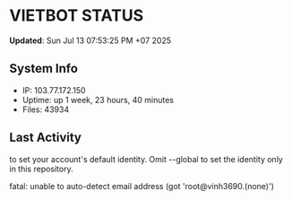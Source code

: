 # VIETBOT STATUS
**Updated**: Sun Jul 13 07:53:25 PM +07 2025

## System Info
- IP: 103.77.172.150
- Uptime: up 1 week, 23 hours, 40 minutes
- Files: 43934

## Last Activity

to set your account's default identity.
Omit --global to set the identity only in this repository.

fatal: unable to auto-detect email address (got 'root@vinh3690.(none)')
